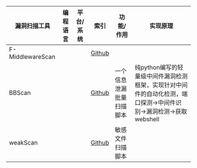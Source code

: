 |漏洞扫描工具|编程语言|平台/系统|索引|功能/作用|实现原理|
|----------|-------|--------|---|--------|-------|
|F-MiddlewareScan|||[Github](https://github.com/y1ng1996/F-MiddlewareScan.git)||
|BBScan|||[Github](https://github.com/lijiejie/BBScan)|一个信息泄漏批量扫描脚本|纯python编写的轻量级中间件漏洞检测框架，实现针对中间件的自动化检测，端口探测->中间件识别->漏洞检测->获取webshell||
|weakScan|||[Github](https://github.com/notwhy/weakscan)|敏感文件扫描脚本||

